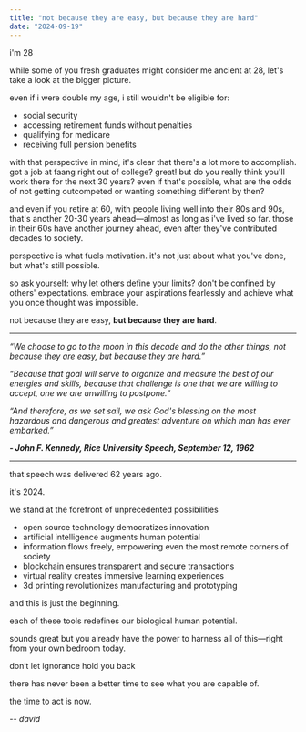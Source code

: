 ```yaml
---
title: "not because they are easy, but because they are hard"
date: "2024-09-19"
---
```


i'm 28

while some of you fresh graduates might consider me ancient at 28, let's take a look at the bigger picture.

even if i were double my age, i still wouldn't be eligible for:

- social security
- accessing retirement funds without penalties
- qualifying for medicare
- receiving full pension benefits

with that perspective in mind, it's clear that there's a lot more to accomplish. got a job at faang right out of college? great! but do you really think you'll work there for the next 30 years? even if that's possible, what are the odds of not getting outcompeted or wanting something different by then?

and even if you retire at 60, with people living well into their 80s and 90s, that's another 20-30 years ahead—almost as long as i've lived so far. those in their 60s have another journey ahead, even after they've contributed decades to society.

perspective is what fuels motivation. it's not just about what you've done, but what's still possible.

so ask yourself: why let others define your limits? don't be confined by others' expectations. embrace your aspirations fearlessly and achieve what you once thought was impossible.

not because they are easy, **but because they are hard**.

---

_“We choose to go to the moon in this decade and do the other things, not because they are easy, but because they are hard.”_

_“Because that goal will serve to organize and measure the best of our energies and skills, because that challenge is one that we are willing to accept, one we are unwilling to postpone.”_

_“And therefore, as we set sail, we ask God's blessing on the most hazardous and dangerous and greatest adventure on which man has ever embarked.”_

**_- John F. Kennedy, Rice University Speech, September 12, 1962_**

---

that speech was delivered 62 years ago.

it's 2024.

we stand at the forefront of unprecedented possibilities

- open source technology democratizes innovation
- artificial intelligence augments human potential
- information flows freely, empowering even the most remote corners of society
- blockchain ensures transparent and secure transactions
- virtual reality creates immersive learning experiences
- 3d printing revolutionizes manufacturing and prototyping

and this is just the beginning.

each of these tools redefines our biological human potential.

sounds great but you already have the power to harness all of this—right from your own bedroom today.

don’t let ignorance hold you back

there has never been a better time to see what you are capable of.

the time to act is now.

-- _*david*_

